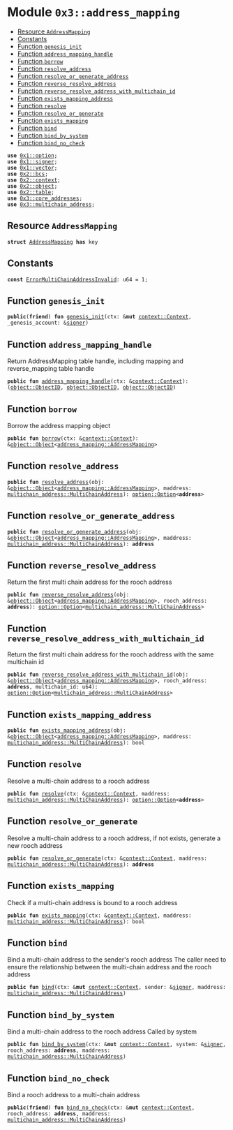 
<a name="0x3_address_mapping"></a>

# Module `0x3::address_mapping`



-  [Resource `AddressMapping`](#0x3_address_mapping_AddressMapping)
-  [Constants](#@Constants_0)
-  [Function `genesis_init`](#0x3_address_mapping_genesis_init)
-  [Function `address_mapping_handle`](#0x3_address_mapping_address_mapping_handle)
-  [Function `borrow`](#0x3_address_mapping_borrow)
-  [Function `resolve_address`](#0x3_address_mapping_resolve_address)
-  [Function `resolve_or_generate_address`](#0x3_address_mapping_resolve_or_generate_address)
-  [Function `reverse_resolve_address`](#0x3_address_mapping_reverse_resolve_address)
-  [Function `reverse_resolve_address_with_multichain_id`](#0x3_address_mapping_reverse_resolve_address_with_multichain_id)
-  [Function `exists_mapping_address`](#0x3_address_mapping_exists_mapping_address)
-  [Function `resolve`](#0x3_address_mapping_resolve)
-  [Function `resolve_or_generate`](#0x3_address_mapping_resolve_or_generate)
-  [Function `exists_mapping`](#0x3_address_mapping_exists_mapping)
-  [Function `bind`](#0x3_address_mapping_bind)
-  [Function `bind_by_system`](#0x3_address_mapping_bind_by_system)
-  [Function `bind_no_check`](#0x3_address_mapping_bind_no_check)


<pre><code><b>use</b> <a href="">0x1::option</a>;
<b>use</b> <a href="">0x1::signer</a>;
<b>use</b> <a href="">0x1::vector</a>;
<b>use</b> <a href="">0x2::bcs</a>;
<b>use</b> <a href="">0x2::context</a>;
<b>use</b> <a href="">0x2::object</a>;
<b>use</b> <a href="">0x2::table</a>;
<b>use</b> <a href="core_addresses.md#0x3_core_addresses">0x3::core_addresses</a>;
<b>use</b> <a href="multichain_address.md#0x3_multichain_address">0x3::multichain_address</a>;
</code></pre>



<a name="0x3_address_mapping_AddressMapping"></a>

## Resource `AddressMapping`



<pre><code><b>struct</b> <a href="address_mapping.md#0x3_address_mapping_AddressMapping">AddressMapping</a> <b>has</b> key
</code></pre>



<a name="@Constants_0"></a>

## Constants


<a name="0x3_address_mapping_ErrorMultiChainAddressInvalid"></a>



<pre><code><b>const</b> <a href="address_mapping.md#0x3_address_mapping_ErrorMultiChainAddressInvalid">ErrorMultiChainAddressInvalid</a>: u64 = 1;
</code></pre>



<a name="0x3_address_mapping_genesis_init"></a>

## Function `genesis_init`



<pre><code><b>public</b>(<b>friend</b>) <b>fun</b> <a href="address_mapping.md#0x3_address_mapping_genesis_init">genesis_init</a>(ctx: &<b>mut</b> <a href="_Context">context::Context</a>, _genesis_account: &<a href="">signer</a>)
</code></pre>



<a name="0x3_address_mapping_address_mapping_handle"></a>

## Function `address_mapping_handle`

Return AddressMapping table handle, including mapping and reverse_mapping table handle


<pre><code><b>public</b> <b>fun</b> <a href="address_mapping.md#0x3_address_mapping_address_mapping_handle">address_mapping_handle</a>(ctx: &<a href="_Context">context::Context</a>): (<a href="_ObjectID">object::ObjectID</a>, <a href="_ObjectID">object::ObjectID</a>, <a href="_ObjectID">object::ObjectID</a>)
</code></pre>



<a name="0x3_address_mapping_borrow"></a>

## Function `borrow`

Borrow the address mapping object


<pre><code><b>public</b> <b>fun</b> <a href="address_mapping.md#0x3_address_mapping_borrow">borrow</a>(ctx: &<a href="_Context">context::Context</a>): &<a href="_Object">object::Object</a>&lt;<a href="address_mapping.md#0x3_address_mapping_AddressMapping">address_mapping::AddressMapping</a>&gt;
</code></pre>



<a name="0x3_address_mapping_resolve_address"></a>

## Function `resolve_address`



<pre><code><b>public</b> <b>fun</b> <a href="address_mapping.md#0x3_address_mapping_resolve_address">resolve_address</a>(obj: &<a href="_Object">object::Object</a>&lt;<a href="address_mapping.md#0x3_address_mapping_AddressMapping">address_mapping::AddressMapping</a>&gt;, maddress: <a href="multichain_address.md#0x3_multichain_address_MultiChainAddress">multichain_address::MultiChainAddress</a>): <a href="_Option">option::Option</a>&lt;<b>address</b>&gt;
</code></pre>



<a name="0x3_address_mapping_resolve_or_generate_address"></a>

## Function `resolve_or_generate_address`



<pre><code><b>public</b> <b>fun</b> <a href="address_mapping.md#0x3_address_mapping_resolve_or_generate_address">resolve_or_generate_address</a>(obj: &<a href="_Object">object::Object</a>&lt;<a href="address_mapping.md#0x3_address_mapping_AddressMapping">address_mapping::AddressMapping</a>&gt;, maddress: <a href="multichain_address.md#0x3_multichain_address_MultiChainAddress">multichain_address::MultiChainAddress</a>): <b>address</b>
</code></pre>



<a name="0x3_address_mapping_reverse_resolve_address"></a>

## Function `reverse_resolve_address`

Return the first multi chain address for the rooch address


<pre><code><b>public</b> <b>fun</b> <a href="address_mapping.md#0x3_address_mapping_reverse_resolve_address">reverse_resolve_address</a>(obj: &<a href="_Object">object::Object</a>&lt;<a href="address_mapping.md#0x3_address_mapping_AddressMapping">address_mapping::AddressMapping</a>&gt;, rooch_address: <b>address</b>): <a href="_Option">option::Option</a>&lt;<a href="multichain_address.md#0x3_multichain_address_MultiChainAddress">multichain_address::MultiChainAddress</a>&gt;
</code></pre>



<a name="0x3_address_mapping_reverse_resolve_address_with_multichain_id"></a>

## Function `reverse_resolve_address_with_multichain_id`

Return the first multi chain address for the rooch address with the same multichain id


<pre><code><b>public</b> <b>fun</b> <a href="address_mapping.md#0x3_address_mapping_reverse_resolve_address_with_multichain_id">reverse_resolve_address_with_multichain_id</a>(obj: &<a href="_Object">object::Object</a>&lt;<a href="address_mapping.md#0x3_address_mapping_AddressMapping">address_mapping::AddressMapping</a>&gt;, rooch_address: <b>address</b>, multichain_id: u64): <a href="_Option">option::Option</a>&lt;<a href="multichain_address.md#0x3_multichain_address_MultiChainAddress">multichain_address::MultiChainAddress</a>&gt;
</code></pre>



<a name="0x3_address_mapping_exists_mapping_address"></a>

## Function `exists_mapping_address`



<pre><code><b>public</b> <b>fun</b> <a href="address_mapping.md#0x3_address_mapping_exists_mapping_address">exists_mapping_address</a>(obj: &<a href="_Object">object::Object</a>&lt;<a href="address_mapping.md#0x3_address_mapping_AddressMapping">address_mapping::AddressMapping</a>&gt;, maddress: <a href="multichain_address.md#0x3_multichain_address_MultiChainAddress">multichain_address::MultiChainAddress</a>): bool
</code></pre>



<a name="0x3_address_mapping_resolve"></a>

## Function `resolve`

Resolve a multi-chain address to a rooch address


<pre><code><b>public</b> <b>fun</b> <a href="address_mapping.md#0x3_address_mapping_resolve">resolve</a>(ctx: &<a href="_Context">context::Context</a>, maddress: <a href="multichain_address.md#0x3_multichain_address_MultiChainAddress">multichain_address::MultiChainAddress</a>): <a href="_Option">option::Option</a>&lt;<b>address</b>&gt;
</code></pre>



<a name="0x3_address_mapping_resolve_or_generate"></a>

## Function `resolve_or_generate`

Resolve a multi-chain address to a rooch address, if not exists, generate a new rooch address


<pre><code><b>public</b> <b>fun</b> <a href="address_mapping.md#0x3_address_mapping_resolve_or_generate">resolve_or_generate</a>(ctx: &<a href="_Context">context::Context</a>, maddress: <a href="multichain_address.md#0x3_multichain_address_MultiChainAddress">multichain_address::MultiChainAddress</a>): <b>address</b>
</code></pre>



<a name="0x3_address_mapping_exists_mapping"></a>

## Function `exists_mapping`

Check if a multi-chain address is bound to a rooch address


<pre><code><b>public</b> <b>fun</b> <a href="address_mapping.md#0x3_address_mapping_exists_mapping">exists_mapping</a>(ctx: &<a href="_Context">context::Context</a>, maddress: <a href="multichain_address.md#0x3_multichain_address_MultiChainAddress">multichain_address::MultiChainAddress</a>): bool
</code></pre>



<a name="0x3_address_mapping_bind"></a>

## Function `bind`

Bind a multi-chain address to the sender's rooch address
The caller need to ensure the relationship between the multi-chain address and the rooch address


<pre><code><b>public</b> <b>fun</b> <a href="address_mapping.md#0x3_address_mapping_bind">bind</a>(ctx: &<b>mut</b> <a href="_Context">context::Context</a>, sender: &<a href="">signer</a>, maddress: <a href="multichain_address.md#0x3_multichain_address_MultiChainAddress">multichain_address::MultiChainAddress</a>)
</code></pre>



<a name="0x3_address_mapping_bind_by_system"></a>

## Function `bind_by_system`

Bind a multi-chain address to the rooch address
Called by system


<pre><code><b>public</b> <b>fun</b> <a href="address_mapping.md#0x3_address_mapping_bind_by_system">bind_by_system</a>(ctx: &<b>mut</b> <a href="_Context">context::Context</a>, system: &<a href="">signer</a>, rooch_address: <b>address</b>, maddress: <a href="multichain_address.md#0x3_multichain_address_MultiChainAddress">multichain_address::MultiChainAddress</a>)
</code></pre>



<a name="0x3_address_mapping_bind_no_check"></a>

## Function `bind_no_check`

Bind a rooch address to a multi-chain address


<pre><code><b>public</b>(<b>friend</b>) <b>fun</b> <a href="address_mapping.md#0x3_address_mapping_bind_no_check">bind_no_check</a>(ctx: &<b>mut</b> <a href="_Context">context::Context</a>, rooch_address: <b>address</b>, maddress: <a href="multichain_address.md#0x3_multichain_address_MultiChainAddress">multichain_address::MultiChainAddress</a>)
</code></pre>
